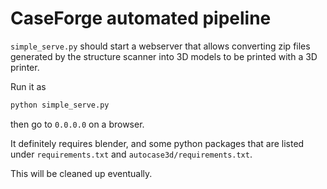 # CaseForge automated pipeline

`simple_serve.py` should start a webserver that allows converting zip files
generated by the structure scanner into 3D models to be printed with a 3D
printer.

Run it as

```bash
python simple_serve.py
```

then go to `0.0.0.0` on a browser.

It definitely requires blender, and some python packages that are listed under `requirements.txt` and `autocase3d/requirements.txt`.

This will be cleaned up eventually.
